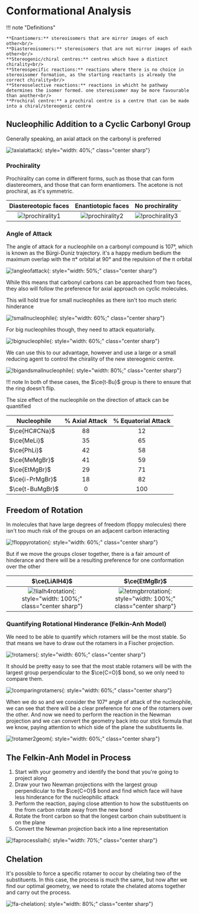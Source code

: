 #  Conformational Analysis

!!! note "Definitions"
	
	**Enantiomers:** stereoisomers that are mirror images of each other<br/>
	**Diastereoisomers:** stereoisomers that are not mirror images of each other<br/>
	**Stereogenic/chiral centres:** centres which have a distinct chirality<br/>
	**Stereospecific reactions:** reactions where there is no choice in stereoisomer formation, as the starting reactants is already the correct chirality<br/>
	**Stereoselective reactions:** reactions in whicht he pathway determines the isomer formed. one stereoisomer may be more favourable than another<br/>
	**Prochiral centre:** a prochiral centre is a centre that can be made into a chiral/stereogenic centre

## Nucleophilic Addition to a Cyclic Carbonyl Group

Generally speaking, an axial attack on the carbonyl is preferred

![!axialattack](axialattack.png){: style="width: 40%;" class="center sharp"}

### Prochirality

Prochirality can come in different forms, such as those that can form diastereomers, and those that can form enantiomers. The acetone is not prochiral, as it's symmetric. 

|         Diastereotopic faces         |          Enantiotopic faces          |           No prochirality            |
| :----------------------------------: | :----------------------------------: | :----------------------------------: |
| ![!prochirality1](prochirality1.png) | ![!prochirality2](prochirality2.png) | ![!prochirality3](prochirality3.png) |

### Angle of Attack

The angle of attack for a nucleophile on a carbonyl compound is 107°, which is known as the Bürgi-Duniz trajectory. it's a happy medium bedium the maximum overlap with the π* orbital at 90° and the repulsion of the π orbital

![!angleofattack](angleofattack.png){: style="width: 50%;" class="center sharp"}

While this means that carbonyl carbons can be approached from two faces, they also will follow the preference for axial approach on cyclic molecules.

This will hold true for small nucleophiles as there isn't too much steric hinderance



![!smallnucleophile](smallnucleophile.png){: style="width: 60%;" class="center sharp"}

For big nucleophiles though, they need to attack equatorially.

![!bignucleophile](bignucleophile.png){: style="width: 60%;" class="center sharp"}

We can use this to our advantage, however and use a large or a small reducing agent to control the chirality of the new stereogenic centre.

![!bigandsmallnucleophile](bigandsmallnucleophile.png){: style="width: 80%;" class="center sharp"}

!!! note
	In both of these cases, the $\ce{t-Bu}$ group is there to ensure that the ring doesn't flip.

The size effect of the nucleophile on the direction of attack can be quantified

| Nucleophile     | % Axial Attack | % Equatorial Attack |
| --------------- | :------------: | :-----------------: |
| $\ce{HC#CNa}$   |       88       |         12          |
| $\ce{MeLi}$     |       35       |         65          |
| $\ce{PhLi}$     |       42       |         58          |
| $\ce{MeMgBr}$   |       41       |         59          |
| $\ce{EtMgBr}$   |       29       |         71          |
| $\ce{i-PrMgBr}$ |       18       |         82          |
| $\ce{t-BuMgBr}$ |       0        |         100         |

## Freedom of Rotation

In molecules that have large degrees of freedom (floppy molecules) there isn't too much risk of the groups on an adjacent carbon interacting

![!floppyrotation](floppyrotation.png){: style="width: 60%;" class="center sharp"}

But if we move the groups closer together, there is a fair amount of hinderance and there will be a resulting preference for one conformation over the other

|                        $\ce{LiAlH4}$                         |                        $\ce{EtMgBr}$                         |
| :----------------------------------------------------------: | :----------------------------------------------------------: |
| ![!lialh4rotation](lialh4rotation.png){: style="width: 100%;" class="center sharp"} | ![!etmgbrrotation](etmgbrrotation.png){: style="width: 100%;" class="center sharp"} |

### Quantifying Rotational Hinderance (Felkin-Anh Model)

We need to be able to quantify which rotamers will be the most stable. So that means we have to draw out the rotamers in a Fischer projection.

![!rotamers](rotamers.png){: style="width: 60%;" class="center sharp"}

It should be pretty easy to see that the most stable rotamers will be with the largest group perpendicular to the $\ce{C=O}$ bond, so we only need to compare them.

![!comparingrotamers](comparingrotamers.png){: style="width: 60%;" class="center sharp"}

When we do so and we consider the 107° angle of attack of the nucleophile, we can see that there will be a clear preference for one of the rotamers over the other. And now we need to perform the reaction in the Newman projection and we can convert the geometry back into our stick formula that we know, paying attention to which side of the plane the substituents lie.

![!rotamer2geom](rotamer2geom.png){: style="width: 60%;" class="center sharp"}

## The Felkin-Anh Model in Process

1. Start with your geometry and identify the bond that you're going to project along
2. Draw your two Newman projections with the largest group perpendicular to the $\ce{C=O}$ bond and find which face will have less hinderance for the nucleophilic attack
3. Perform the reaction, paying close attention to how the substituents on the from carbon rotate away from the new bond
4. Rotate the front carbon so that the longest carbon chain substituent is on the plane
5. Convert the Newman projection back into a line representation

![!faprocesslialh](faprocesslialh.png){: style="width: 70%;" class="center sharp"}

## Chelation

It's possible to force a specific rotamer to occur by chelating two of the substituents. In this case, the process is much the same, but now after we find our optimal geometry, we need to rotate the chelated atoms together and carry out the process. 

![!fa-chelation](fa-chelation.png){: style="width: 80%;" class="center sharp"}
